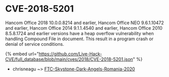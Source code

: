 # CVE-2018-5201

Hancom Office 2018 10.0.0.8214 and earlier, Hancom Office NEO 9.6.1.10472 and earlier, Hancom Office 2014 9.1.1.4540 and earlier, Hancom Office 2010 8.5.8.1724 and earlier versions have a heap overflow vulnerability when handling Compound File in document. This result in a program crash or denial of service conditions.

{% embed url="https://github.com/Live-Hack-CVE/full_database/blob/main/cves/2018/CVE-2018-5201.json" %}


* chrisneagu ~> [FTC-Skystone-Dark-Angels-Romania-2020](https://www.alice-snow.ru/2018/database/cve-2018-5201/ftc-skystone-dark-angels-romania-2020-chrisneagu)